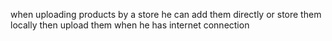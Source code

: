 when uploading products by a store he can add them directly or store them locally then upload them when he has internet connection
